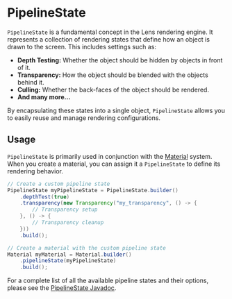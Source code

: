 # PipelineState

`PipelineState` is a fundamental concept in the Lens rendering engine. It represents a collection of rendering states that define how an object is drawn to the screen. This includes settings such as:

- **Depth Testing:** Whether the object should be hidden by objects in front of it.
- **Transparency:** How the object should be blended with the objects behind it.
- **Culling:** Whether the back-faces of the object should be rendered.
- **And many more...**

By encapsulating these states into a single object, `PipelineState` allows you to easily reuse and manage rendering configurations.

## Usage

`PipelineState` is primarily used in conjunction with the [Material](Materials.md) system. When you create a material, you can assign it a `PipelineState` to define its rendering behavior.

```java
// Create a custom pipeline state
PipelineState myPipelineState = PipelineState.builder()
    .depthTest(true)
    .transparency(new Transparency("my_transparency", () -> {
        // Transparency setup
    }, () -> {
        // Transparency cleanup
    }))
    .build();

// Create a material with the custom pipeline state
Material myMaterial = Material.builder()
    .pipelineState(myPipelineState)
    .build();
```

For a complete list of all the available pipeline states and their options, please see the [PipelineState Javadoc](../html/namespaceio_1_1github_1_1luckymcdev_1_1groovyengine_1_1lens_1_1client_1_1rendering_1_1pipeline_1_1state.html).
